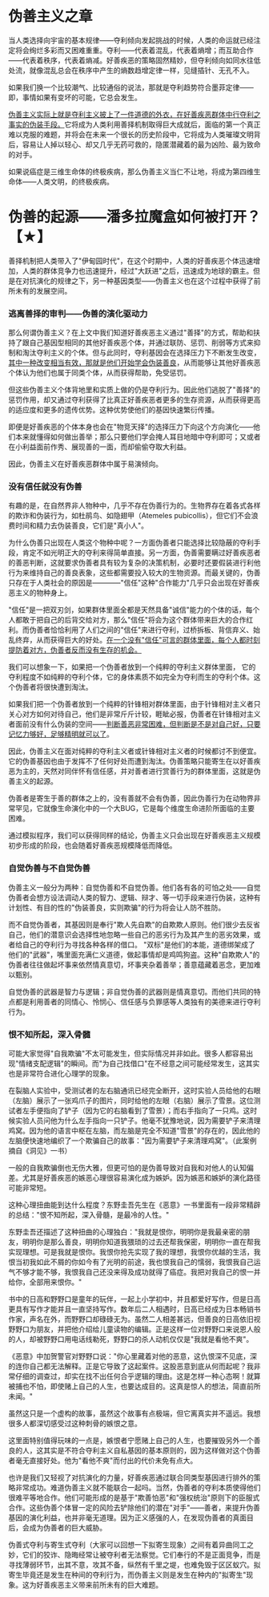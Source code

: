 # 伪善主义之章

当人类选择向宇宙的基本规律——夺利倾向发起挑战的时候，人类的命运就已经注定将会绚烂多彩而又困难重重。夺利——代表着混乱，代表着熵增；而互助合作——代表着秩序，代表着熵减。好善疾恶的策略固然精妙，但夺利倾向如同水往低处流，就像混乱总会在秩序中产生的熵数趋增定律一样，见缝插针、无孔不入。

如果我们换一个比较潮气、比较通俗的说法，那就是夺利趋势符合墨菲定律——即，事情如果有变坏的可能，它总会发生。

[伪善主义实际上就是夺利主义披上了一件道德的外衣，在好善疾恶群体中行夺利之事实的伪装手段。]()它将成为人类利用善择机制取得巨大成就后，面临的第一个真正难以克服的难题，并将会在未来一个很长的历史阶段中，它将成为人类璀璨文明背后，容易让人掉以轻心、却又几乎无药可救的，隐匿潜藏着的最为凶险、最为致命的对手。

如果说癌症是三维生命体的终极疾病，那么伪善主义当仁不让地，将成为第四维生命体——人类文明，的终极疾病。

# 伪善的起源——潘多拉魔盒如何被打开？【★】

善择机制把人类带入了"伊甸园时代"，在这个时期中，人类的好善疾恶个体迅速增加，人类的群体竞争力也迅速提升，经过"大跃进"之后，迅速成为地球的霸主。但是在对抗演化的规律之下，另一种基因类型——伪善主义也在这个过程中获得了前所未有的发展空间。

### 逃离善择的审判——伪善的演化驱动力

那么何谓伪善主义？在上文中我们知道好善疾恶主义通过"善择"的方式，帮助和扶持了跟自己基因型相同的其他好善疾恶个体，并通过联防、惩罚、削弱等方式来抑制和淘汰夺利主义的个体。但与此同时，夺利基因会在选择压力下不断发生改变，[其中一种改变相当有效，那就是他们开始学会伪装善良]()，从而能够让其他好善疾恶个体认为他们也属于同类个体，从而获得帮助，免受惩罚。

<p align="center"></p>

但这些伪善主义个体背地里和实质上做的仍是夺利行为。因此他们逃脱了"善择"的惩罚作用，却又通过夺利获得了比真正好善疾恶者更多的生存资源，从而获得更高的适应度和更多的遗传优势。这种优势使他们的基因快速繁衍传播。

即便是好善疾恶的个体本身也会在"物竞天择"的选择压力下向这个方向演化——他们本来就懂得如何做出善举；那么只要他们学会掩人耳目地暗中夺利即可；又或者在小利益面前作秀、展现善的一面，而却偷偷夺取大利益。

因此，伪善主义在好善疾恶群体中属于易演倾向。

### 没有信任就没有伪善

有趣的是，在自然界非人物种中，几乎不存在伪善行为的。生物界存在着各式各样的欺诈和伪装行为，如杜鹃鸟、如隐翅甲（Atemeles
pubicollis），但它们不会浪费时间和精力去伪装善良，它们是"真小人"。

为什么伪善只出现在人类这个物种中呢？一方面伪善者只能选择比较隐蔽的夺利手段，肯定不如光明正大的夺利来得简单直接。另一方面，伪善需要瞒过好善疾恶者的善恶判断，这就要求伪善者具有较为复杂的决策机制，必要时还要假装进行利他行为来维持自己的善良表象，这些都需要投入较大的生物资源。而最关键的，伪善只存在于人类社会的原因是————"信任"这种"合作能力"几乎只会出现在好善疾恶主义的物种身上。

<p align="center"></p>

"信任"是一把双刃剑，如果群体里面全都是天然具备"诚信"能力的个体的话，每个人都敢于把自己的后背交给对方，那么"信任"将会为这个群体带来巨大的合作红利。而伪善者恰恰利用了人们之间的"信任"来进行夺利，过桥拆板、背信弃义、始乱终弃，从而获得巨大的好处。[在一个没有"信任"可言的群体里面，每个人都时刻提防着对方，伪善者反而没有生存的机会。]()

我们可以想象一下，如果把一个伪善者放到一个纯粹的夺利主义群体里面，
它的夺利程度不如纯粹的夺利个体，它的身体素质不如完全为夺利而生的夺利个体。这个伪善者将很快遭到淘汰。

如果我们把一个伪善者放到一个纯粹的针锋相对群体里面，由于针锋相对主义者只关心对方如何对待自己，他们是非常斤斤计较，睚眦必报，伪善者在针锋相对主义者面前没有什么伪装的空间——[判断善恶非常困难，但判断是不是对自己好，只要记忆力够好，足够精明就可以了]()。

因此，伪善主义在面对纯粹的夺利主义者或针锋相对主义者的时候都讨不到便宜。它的伪善基因也由于发挥不了任何好处而遭到淘汰。伪善策略只能寄生在以好善疾恶为主的，天然对同伴怀有信任感，并对善者进行赏善行为的群体里面，这就是伪善主义的起源。

伪善者是寄生于善的群体之上的，没有善就不会有伪善，因此伪善行为在动物界非常罕见，它就像生命演化中的一个大BUG，它是每个维度生命进阶所面临的主要困难。

通过模拟程序，我们可以获得同样的结论，伪善主义只会出现在好善疾恶主义规模初步形成的阶段，也会随着好善疾恶规模降低而降低。

<p align="center"></p>

### 自觉伪善与不自觉伪善

伪善主义一般分为两种：自觉伪善和不自觉伪善。他们各有各的可怕之处——自觉伪善者会想方设法调动人类的智力、逻辑、辩才、等一切手段来进行伪装，这种有计划性、有目的性的"伪装善良，实则欺骗"的行为将会让人防不胜防。

而不自觉伪善者，其基因则是奉行"欺人先自欺"的自欺欺人原则。他们很少去反省自己，他们的潜意识会选择性地忽略一些自己的恶劣行为及其产生的恶劣效果，或者给自己的夺利行为寻找各种各样的借口。
"双标"是他们的本能，道德绑架成了他们的"武器"，嘴里面充满仁义道德，做起事情却是鸡鸣狗盗。这种"自欺欺人"的伪善者往往做起坏事来依然情真意切，坏事夹杂着善举；善意蕴藏着恶念，更加难以甄别。

自觉伪善的武器是智力与逻辑；非自觉伪善的武器则是情真意切。而他们共同的特点都是利用善者的同情心、怜悯心、信任感与负罪感等人类独有的美德来进行夺利行为。

### 恨不知所起，深入骨髓

可能大家觉得"自我欺骗"不太可能发生，但实际情况并非如此。很多人都容易出现"情绪支配逻辑"的瞬间。而"为自己找借口"在不经意之间可能经常发生，这其实也是非常符合进化心理学的现象。

在裂脑人实验中，受测试者的左右脑通讯已经完全断开，这时实验人员给他的右眼（左脑）展示了一张鸡爪子的图片，同时给他的左眼（右脑）展示了雪景。这位测试者左手便指向了铲子（因为它的右脑看到了雪景）；而右手指向了一只鸡。这时候实验人员问他为什么左手指向一只铲子。他毫不犹豫地说，因为需要铲子来清理鸡窝。因为他的语言中枢在左脑，而左脑是完全不知道"雪景"的存在的，因此他的左脑便快速地编织了一个欺骗自己的故事："因为需要铲子来清理鸡窝"。（此案例摘自《洞见》一书）

一般的自我欺骗倒也无伤大雅，但更可怕的是伪善导致对自我和对他人的认知偏差。尤其是好善疾恶的嫉恶心理很容易演化成为嫉妒。因为嫉恶和嫉妒的演化路径可能非常短。

这种心理扭曲能到达什么程度？东野圭吾先生在《恶意》一书里面有一段非常精辟的总结："恨不知所起，深入骨髓，是最冷的人性。"

东野圭吾还描述了这种扭曲的心理独白："我就是恨你，明明你是我最亲密的朋友，明明你是那么善良，明明你知道我猥琐的过去还帮我保密，明明你一直在帮我实现理想。可是我就是恨你。我恨你抢先实现了我的理想，我恨你优越的生活，我恨当初我如此不屑的你如今有了光明的前途，我也恨我自己的懦弱，我恨我自己运气不够才能不够，我恨我自己还没来得及成功就得了癌症。我把对我自己的恨一并给你，全部用来恨你。"

<p align="center"></p>

书中的日高和野野口是童年的玩伴，一起上小学初中，并且都爱好写作，但是日高更具有写作才能并且一直坚持写作。数年后二人相遇时，日高已经成为日本畅销书作家，声名在外，而野野口却碌碌无为。虽然二人相差甚远，但善良的日高依旧视野野口为朋友，并把他介绍给儿童读物的编辑。正是这样一位对野野口来说恩人般的人，却被野野口用电话线勒死，野野口的杀人动机仅仅是"我就是看他不爽"。

《恶意》中加贺警官对野野口说："你心里藏着对他的恶意，这仇恨深不见底，深的连你自己都无法解释。正是它导致了这起案件。这股恶意到底从何而起呢？我非常仔细的调查过，却实在找不出任何合乎逻辑的理由。这是怎样一种心态啊！就算被捕也不怕，即使赌上自己的人生，也要达成目的。这真是惊人的想法，简直前所未闻。"

虽然这只是一个虚构的故事，虽然这个故事有点极端，但它离真实并不遥远。我想很多人都深切感受过这种刺骨的嫉恨之意。

这里面特别值得玩味的一点是，嫉恨者宁愿赌上自己的人生，也要摧毁另外一个善良的人，这其实是不符合夺利主义自私基因的基本原则的，因为这样做对这个伪善者毫无直接好处。他为"看他不爽"而付出的代价未免有点大。

也许是我们又轻视了对抗演化的力量，好善疾恶通过联合同类型基因进行排外的策略非常成功。难道伪善主义就不能联合一起吗。当然，伪善者的夺利本质使得他们很难平等地合作。他们可能形成的是基于"欺善怕恶"和"强权统治"原则下的臣服式合作。这些伪善个体冒一定的风险去铲除他们的潜在"对手"——善者，来提升伪善基因的演化利益，也并非毫无道理。因为正义感强的人，在发现伪善者的真面目后，会成为伪善者的巨大威胁。

伪善式夺利与寄生式夺利（大家可以回想一下拟寄生现象）之间有着异曲同工之妙，它们的狡诈、隐晦经常让被夺利者无法察觉。它们奉行的不是正面竞争，而是寻找薄弱环节，出其不意，攻其不备，纵然有千里之堤，也难免毁于区区蚁穴。拟寄生毕竟还是发生在种间的夺利行为，而伪善主义则是发生在种内的"拟寄生"现象。这为好善疾恶主义带来前所未有的巨大难题。

